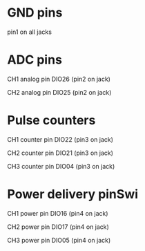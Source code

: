 # GND pins
pin1 on all jacks
# ADC pins
CH1 analog pin DIO26 (pin2 on jack)

CH2 analog pin DIO25 (pin2 on jack)

# Pulse counters
CH1 counter pin DIO22 (pin3 on jack)

CH2 counter pin DIO21 (pin3 on jack)

CH3 counter pin DIO04 (pin3 on jack)

# Power delivery pinSwi
CH1 power pin DIO16 (pin4 on jack)

CH2 power pin DIO17 (pin4 on jack)

CH3 power pin DIO05 (pin4 on jack)